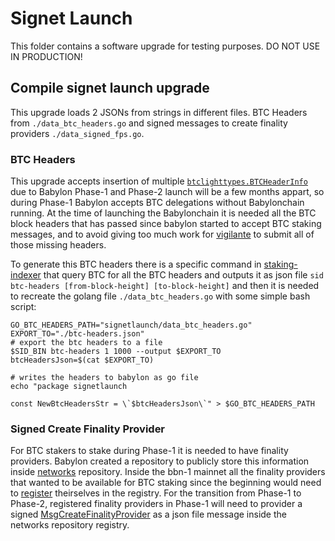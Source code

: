 # Signet Launch

This folder contains a software upgrade for testing purposes.
DO NOT USE IN PRODUCTION!

## Compile signet launch upgrade

This upgrade loads 2 JSONs from strings in different files.
BTC Headers from `./data_btc_headers.go` and signed messages
to create finality providers `./data_signed_fps.go`.

### BTC Headers

This upgrade accepts insertion of multiple
[`btclighttypes.BTCHeaderInfo`](../../../x/btclightclient/types/btclightclient.pb.go#36)
due to Babylon Phase-1 and Phase-2 launch will be a few months appart, so
during Phase-1 Babylon accepts BTC delegations without Babylonchain running.
At the time of launching the Babylonchain it is needed all the BTC block
headers that has passed since babylon started to accept BTC staking messages,
and to avoid giving too much work for
[vigilante](https://github.com/babylonlabs-io/vigilante)
to submit all of those missing headers.

To generate this BTC headers there is a specific command in
[staking-indexer](https://github.com/babylonlabs-io/staking-indexer)
that query BTC for all the BTC headers and outputs it as json file
`sid btc-headers [from-block-height] [to-block-height]` and then
it is needed to recreate the golang file `./data_btc_headers.go`
with some simple bash script:

```shell
GO_BTC_HEADERS_PATH="signetlaunch/data_btc_headers.go"
EXPORT_TO="./btc-headers.json"
# export the btc headers to a file
$SID_BIN btc-headers 1 1000 --output $EXPORT_TO
btcHeadersJson=$(cat $EXPORT_TO)

# writes the headers to babylon as go file
echo "package signetlaunch

const NewBtcHeadersStr = \`$btcHeadersJson\`" > $GO_BTC_HEADERS_PATH
```

### Signed Create Finality Provider

For BTC stakers to stake during Phase-1 it is needed to have finality
providers. Babylon created a repository to publicly store this information
inside [networks](https://github.com/babylonlabs-io/networks) repository.
Inside the bbn-1 mainnet all the finality providers that wanted to be available
for BTC staking since the beginning would need to
[register](https://github.com/babylonlabs-io/networks/blob/main/bbn-1/finality-providers/README.md)
theirselves in the registry.
For the transition from Phase-1 to Phase-2, registered finality providers in
Phase-1 will need to provider a signed
[MsgCreateFinalityProvider](../../../x/btcstaking/types/tx.pb.go#38) as a
json file message inside the networks repository registry.
